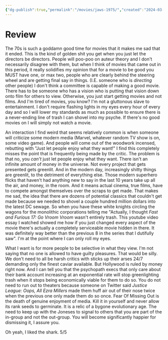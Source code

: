 ```yaml
---
{"dg-publish":true,"permalink":"/movies/jaws-1975/","created":"2024-03-21","updated":"2024-06-17"}
---
```



# Review

The 70s is such a goddamn good time for movies that it makes me sad that it ended. This is the kind of golden shit you get when you just let the directors be directors. People will poo-poo on auteur theory and I don't necessarily disagree with them, but when I think of movies that came out in this period, it really solidifies my opinion that for a movie to be good you MUST have one, or max two, people  who are clearly behind the steering wheel and are getting final say in things. (I.E. someone who is *directing* other people) I don't think a committee is capable of making a good movie. There has to be someone who has a vision who is putting that vision down onto film for others to view. Otherwise, you just start getting movies and not films. And I'm tired of movies, you know? I'm not a gluttonous slave to entertainment. I don't require flashing lights in my eyes every hour of every day and so I will lower my standards as much as possible to ensure there is a never-ending line of trash I can shovel into my psyche.  If there's no good movies on I will simply not watch a movie.

An interaction I find weird that seems relatively common is when someone will criticize some modern media (Marvel, whatever random TV show is on, some video game). And people will come out of the woodwork incensed, rebutting with "Just let people enjoy what they want!" I find this completely misses the point that is frequently being made by the critic. The problem is that no, you *can't* just let people enjoy what they want. There isn't an infinite amount of money in the universe. Not every project that gets presented gets greenlit. And in the modern day, increasingly shitty things are greenlit, to the detriment of everything else. Those modern superhero flicks that haven't had anything new to say in the last 10 years take up all the air, and money, in the room. And it means actual cinema, true films, have to compete amongst themselves over the scraps to get made. That makes me sad, the idea that there are dozens of potential classics that couldn't get made because we needed to shovel a couple hundred million dollars into the latest DC sewage. So when you have these white knights circling the wagons for the monolithic corporations telling me "Actually, I thought *Fast and Furious 17: Go Vroom Vroom* wasn't entirely trash. This youtube video essay I watched showed me how if you just changed every aspect of the movie there's actually a completely serviceable movie hidden in there. It was definitely way better than the previous 8 in the series that I dutifully saw". I'm at the point where I can only roll my eyes.

What I want is for more people to be selective in what they view. I'm not saying that no one is allowed to have guilty pleasures. That would be silly. We don't need to all be harsh critics with sticks up their arses 24/7 demanding only the finest caviar available. But Hollywood is ruled by money right now. And I can tell you that the psychopath execs that only care about their bank account increasing at an exponential rate will stop greenlighting trash when it stops being economically viable for them to do so. You do not need to run out to theaters because someone on Twitter said *Justice League: Oops, All Ezra Millers* made them huff air out of their nose twice when the previous one only made them do so once. Fear Of Missing Out is the death of genuine enjoyment of media. Kill it in yourself and never allow its rank seeds to germinate. It is a relic of a bygone evolutionary age. The need to keep up with the Joneses to signal to others that you are part of the in-group and not the out-group. You will become significantly happier for dismissing it, I assure you.

Oh yeah, I liked the shark. 5/5

